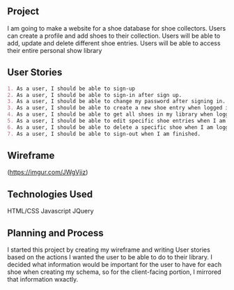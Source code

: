 ## Project

I am going to make a website for a shoe database for shoe collectors. Users can create a profile and add shoes to their collection. Users will be able to add, update and delete different shoe entries. Users will be able to access their entire personal show library

## User Stories

```md
1. As a user, I should be able to sign-up
2. As a user, I should be able to sign-in after sign up.
3. As a user, I should be able to change my password after signing in.
3. As a user, I should be able to create a new shoe entry when logged in.
4. As a user, I should be able to get all shoes in my library when logged in.
5. As a user, I should be able to edit specific shoe entries when I am logged in.
6. As a user, I should be able to delete a specific shoe when I am logged in.
7. As a user, I should be able to sign-out when I am finished.
```

## Wireframe

(https://imgur.com/JWgVjiz)

## Technologies Used

HTML/CSS
Javascript
JQuery

## Planning and Process

I started this project by creating my wireframe and writing User stories based on the actions I wanted the user to be able to do to their library. I decided what information would be important for the user to have for each shoe when creating my schema, so for the client-facing portion, I mirrored that information wxactly.
